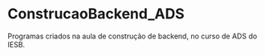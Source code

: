 # ConstrucaoBackend_ADS
Programas criados na aula de construção de backend, no curso de ADS do IESB.
